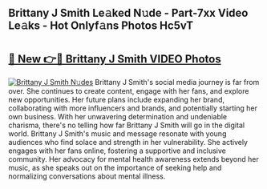 ## Brittany J Smith Le𝚊ked N𝚞de - Part-7xx Video Le𝚊ks - Hot Onlyf𝚊ns Photos Hc5vT

# <h2><a href="http://ac11981.deff.icu/?id=Brittany+J+Smith">🔗 New 👉🔴 Brittany J Smith VIDEO Photos</a></h2>

[![Brittany J Smith N𝚞des](https://i.imgur.com/rIISA9y.gif)](http://ac11981.deff.icu/?id=Brittany+J+Smith)
Brittany J Smith's social media journey is far from over. She continues to create content, engage with her fans, and explore new opportunities. Her future plans include expanding her brand, collaborating with more influencers and brands, and potentially starting her own business. With her unwavering determination and undeniable charisma, there's no telling how far Brittany J Smith will go in the digital world. Brittany J Smith's music and message resonate with young audiences who find solace and strength in her vulnerability. She actively engages with her fans online, fostering a supportive and inclusive community. Her advocacy for mental health awareness extends beyond her music, as she speaks out on the importance of seeking help and normalizing conversations about mental illness.
